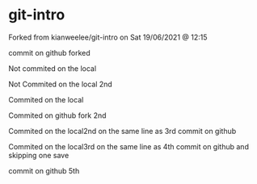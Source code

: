 # git-intro
Forked from kianweelee/git-intro on Sat 19/06/2021 @ 12:15

commit on github forked

Not commited on the local

Not Commited on the local 2nd

Commited on the local

Commited on github fork 2nd

Commited on the local2nd on the same line as 3rd commit on github

Commited on the local3rd on the same line as 4th commit on github and skipping one save

commit on github 5th
